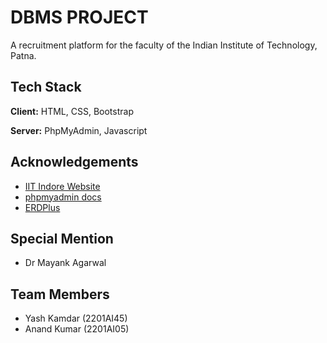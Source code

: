 
# DBMS PROJECT

A recruitment platform for the faculty of the Indian Institute of Technology, Patna.


## Tech Stack

**Client:** HTML, CSS, Bootstrap

**Server:** PhpMyAdmin, Javascript


## Acknowledgements

 - [IIT Indore Website](https://ofa.iiti.ac.in/facrec_che_2023_july_02/faculty/login)
 - [phpmyadmin docs](https://www.phpmyadmin.net/docs/)
 - [ERDPlus](https://erdplus.com/)


## Special Mention
 - Dr Mayank Agarwal

## Team Members 
- Yash Kamdar (2201AI45)
- Anand Kumar (2201AI05)